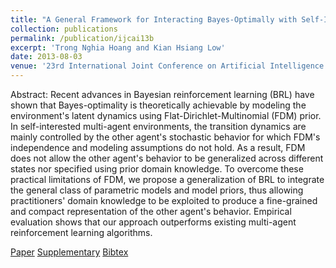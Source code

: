 ```yaml
---
title: "A General Framework for Interacting Bayes-Optimally with Self-Interested Agents using Arbitrary Parametric Model and Model Prior"
collection: publications
permalink: /publication/ijcai13b
excerpt: 'Trong Nghia Hoang and Kian Hsiang Low'
date: 2013-08-03
venue: '23rd International Joint Conference on Artificial Intelligence (IJCAI)'
---
```

Abstract: Recent advances in Bayesian reinforcement learning (BRL) have shown that Bayes-optimality is theoretically achievable by modeling the environment's latent dynamics using Flat-Dirichlet-Multinomial (FDM) prior. In self-interested multi-agent environments, the transition dynamics are mainly controlled by the other agent's stochastic behavior for which FDM's independence and modeling assumptions do not hold. As a result, FDM does not allow the other agent's behavior to be generalized across different states nor specified using prior domain knowledge. To overcome these practical limitations of FDM, we propose a generalization of BRL to integrate the general class of parametric models and model priors, thus allowing practitioners' domain knowledge to be exploited to produce a fine-grained and compact representation of the other agent's behavior. Empirical evaluation shows that our approach outperforms existing multi-agent reinforcement learning algorithms. 

[Paper](http://htnghia87.github.io/files/ijcai13b.pdf)
[Supplementary](http://htnghia87.github.io/files/ijcai13b-supp.pdf)
[Bibtex](http://htnghia87.github.io/files/ijcai13b.bib)